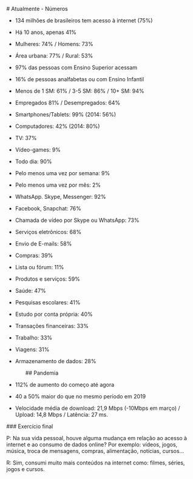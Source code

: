 ﻿\# Atualmente - Números

- 134 milhões de brasileiros tem acesso à internet (75%)

- Há 10 anos, apenas 41%

- Mulheres: 74% / Homens: 73%

- Área urbana: 77% / Rural: 53%

- 97% das pessoas com Ensino Superior acessam

- 16% de pessoas analfabetas ou com Ensino Infantil

- Menos de 1 SM: 61% / 3-5 SM: 86% / 10+ SM: 94%

- Empregados 81% / Desempregados: 64%

- Smartphones/Tablets: 99% (2014: 56%)

- Computadores: 42% (2014: 80%)

- TV: 37%

- Vídeo-games: 9%

- Todo dia: 90%

- Pelo menos uma vez por semana: 9%

- Pelo menos uma vez por mês: 2%

- WhatsApp. Skype, Messenger: 92%

- Facebook, Snapchat: 76%

- Chamada de vídeo por Skype ou WhatsApp: 73%

- Serviços eletrônicos: 68%

- Envio de E-mails: 58%

- Compras: 39%

- Lista ou fórum: 11%

- Produtos e serviços: 59%

- Saúde: 47%

- Pesquisas escolares: 41%

- Estudo por conta própria: 40%

- Transações financeiras: 33%

- Trabalho: 33%

- Viagens: 31%

- Armazenamento de dados: 28%

`		`## Pandemia

- 112% de aumento do começo até agora

- 40 a 50% maior do que no mesmo período em 2019

- Velocidade média de download: 21,9 Mbps (-10Mbps em março) / Upload: 14,8 Mbps / Latência: 27 ms.

\### Exercício final

P: Na sua vida pessoal, houve alguma mudança em relação ao acesso à internet e ao consumo de dados online? Por exemplo: vídeos, jogos, música, troca de mensagens, compras, alimentação, notícias, cursos...

R: Sim, consumi muito mais conteúdos na internet como: filmes, séries, jogos e cursos.
